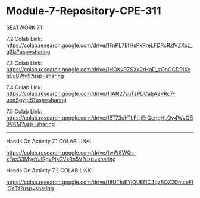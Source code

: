 # Module-7-Repository-CPE-311

SEATWORK 7.1:

7.2 Colab Link:
https://colab.research.google.com/drive/1FnPL7EfHsPxRreLFDRcRzlVZXsL_g3lz?usp=sharing

7.3 Colab Link:
https://colab.research.google.com/drive/1HOKvRZSXx2rHqD_zOoGCDRIXgqSuBWv5?usp=sharing

7.4 Colab Link:
https://colab.research.google.com/drive/1llAN27suTzPDCatjA2PRc7-uodSgyjpB?usp=sharing

7.5 Colab Link:
https://colab.research.google.com/drive/1BT73ohTLFtljjErQengHLQy4WyQB0VKM?usp=sharing

---

Hands On Activity 7.1 COLAB LINK:

https://colab.research.google.com/drive/1wW8WQs-xEas33MyeYJIRgyPjsGVxRn5V?usp=sharing

Hands On Activity 7.2 COLAB LINK:

https://colab.research.google.com/drive/18UTIoEYjQUEf1C4qzBQZ2DmceFfjOYTf?usp=sharing
